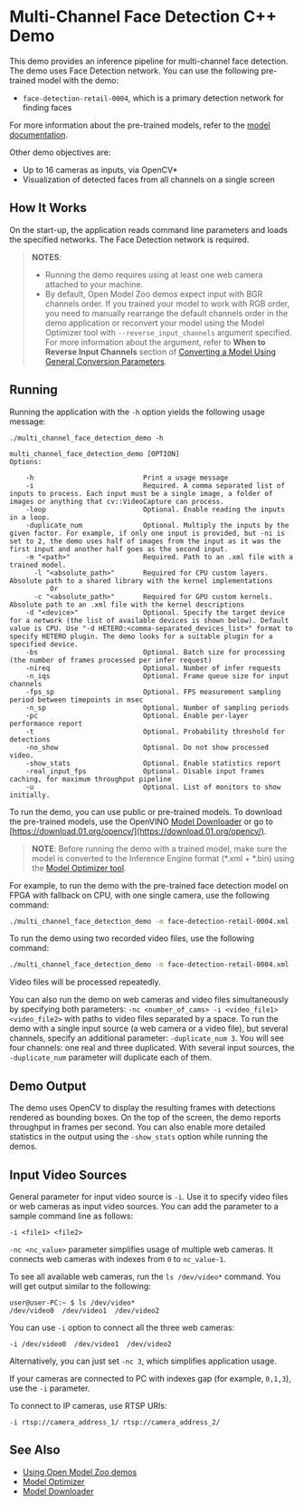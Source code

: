 # Multi-Channel Face Detection C++ Demo

This demo provides an inference pipeline for multi-channel face detection. The demo uses Face Detection network. You can use the following pre-trained model with the demo:
* `face-detection-retail-0004`, which is a primary detection network for finding faces

For more information about the pre-trained models, refer to the [model documentation](../../../models/intel/index.md).

Other demo objectives are:

* Up to 16 cameras as inputs, via OpenCV*
* Visualization of detected faces from all channels on a single screen


## How It Works

On the start-up, the application reads command line parameters and loads the specified networks. The Face Detection network is required.

> **NOTES**:
> * Running the demo requires using at least one web camera attached to your machine.
> * By default, Open Model Zoo demos expect input with BGR channels order. If you trained your model to work with RGB order, you need to manually rearrange the default channels order in the demo application or reconvert your model using the Model Optimizer tool with `--reverse_input_channels` argument specified. For more information about the argument, refer to **When to Reverse Input Channels** section of [Converting a Model Using General Conversion Parameters](https://docs.openvinotoolkit.org/latest/_docs_MO_DG_prepare_model_convert_model_Converting_Model_General.html).

## Running

Running the application with the `-h` option yields the following usage message:
```
./multi_channel_face_detection_demo -h

multi_channel_face_detection_demo [OPTION]
Options:

    -h                           Print a usage message
    -i                           Required. A comma separated list of inputs to process. Each input must be a single image, a folder of images or anything that cv::VideoCapture can process.
    -loop                        Optional. Enable reading the inputs in a loop.
    -duplicate_num               Optional. Multiply the inputs by the given factor. For example, if only one input is provided, but -ni is set to 2, the demo uses half of images from the input as it was the first input and another half goes as the second input.
    -m "<path>"                  Required. Path to an .xml file with a trained model.
      -l "<absolute_path>"       Required for CPU custom layers. Absolute path to a shared library with the kernel implementations
          Or
      -c "<absolute_path>"       Required for GPU custom kernels. Absolute path to an .xml file with the kernel descriptions
    -d "<device>"                Optional. Specify the target device for a network (the list of available devices is shown below). Default value is CPU. Use "-d HETERO:<comma-separated_devices_list>" format to specify HETERO plugin. The demo looks for a suitable plugin for a specified device.
    -bs                          Optional. Batch size for processing (the number of frames processed per infer request)
    -nireq                       Optional. Number of infer requests
    -n_iqs                       Optional. Frame queue size for input channels
    -fps_sp                      Optional. FPS measurement sampling period between timepoints in msec
    -n_sp                        Optional. Number of sampling periods
    -pc                          Optional. Enable per-layer performance report
    -t                           Optional. Probability threshold for detections
    -no_show                     Optional. Do not show processed video.
    -show_stats                  Optional. Enable statistics report
    -real_input_fps              Optional. Disable input frames caching, for maximum throughput pipeline
    -u                           Optional. List of monitors to show initially.
```

To run the demo, you can use public or pre-trained models. To download the pre-trained models, use the OpenVINO [Model Downloader](../../../tools/downloader/README.md) or go to [https://download.01.org/opencv/](https://download.01.org/opencv/).

> **NOTE**: Before running the demo with a trained model, make sure the model is converted to the Inference Engine format (\*.xml + \*.bin) using the [Model Optimizer tool](https://docs.openvinotoolkit.org/latest/_docs_MO_DG_Deep_Learning_Model_Optimizer_DevGuide.html).

For example, to run the demo with the pre-trained face detection model on FPGA with fallback on CPU, with one single camera, use the following command:
```sh
./multi_channel_face_detection_demo -m face-detection-retail-0004.xml -d HETERO:FPGA,CPU -nc 1
```

To run the demo using two recorded video files, use the following command:
```sh
./multi_channel_face_detection_demo -m face-detection-retail-0004.xml -d HETERO:FPGA,CPU -i /path/to/file1 /path/to/file2
```
Video files will be processed repeatedly.

You can also run the demo on web cameras and video files simultaneously by specifying both parameters: `-nc <number_of_cams> -i <video_file1> <video_file2>` with paths to video files separated by a space.
To run the demo with a single input source (a web camera or a video file), but several channels, specify an additional parameter: `-duplicate_num 3`. You will see four channels: one real and three duplicated. With several input sources, the `-duplicate_num` parameter will duplicate each of them.

## Demo Output

The demo uses OpenCV to display the resulting frames with detections rendered as bounding boxes.
On the top of the screen, the demo reports throughput in frames per second. You can also enable more detailed statistics in the output using the `-show_stats` option while running the demos.


## Input Video Sources

General parameter for input video source is `-i`. Use it to specify video files or web cameras as input video sources. You can add the parameter to a sample command line as follows:
```
-i <file1> <file2>
```

`-nc <nc_value>` parameter simplifies usage of multiple web cameras. It connects web cameras with indexes from `0` to `nc_value-1`.

To see all available web cameras, run the `ls /dev/video*` command. You will get output similar to the following:

```
user@user-PC:~ $ ls /dev/video*
/dev/video0  /dev/video1  /dev/video2
```

You can use `-i` option to connect all the three web cameras:

```
-i /dev/video0  /dev/video1  /dev/video2
```

Alternatively, you can just set `-nc 3`, which simplifies application usage.

If your cameras are connected to PC with indexes gap (for example, `0,1,3`), use the `-i` parameter.

To connect to IP cameras, use RTSP URIs:
```
-i rtsp://camera_address_1/ rtsp://camera_address_2/
```

## See Also
* [Using Open Model Zoo demos](../../README.md)
* [Model Optimizer](https://docs.openvinotoolkit.org/latest/_docs_MO_DG_Deep_Learning_Model_Optimizer_DevGuide.html)
* [Model Downloader](../../../tools/downloader/README.md)

